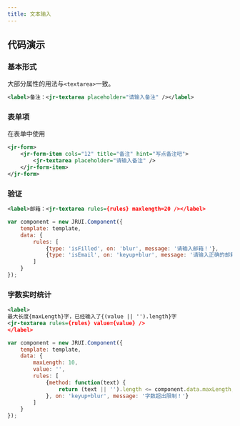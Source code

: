 ```yaml
---
title: 文本输入
---
```


## 代码演示

### 基本形式

大部分属性的用法与`<textarea>`一致。

<!-- demo_start -->
<div class="m-example"></div>

```xml
<label>备注：<jr-textarea placeholder="请输入备注" /></label>
```
<!-- demo_end -->

### 表单项

在表单中使用

<!-- demo_start -->
<div class="m-example"></div>

```xml
<jr-form>
    <jr-form-item cols="12" title="备注" hint="写点备注吧">
        <jr-textarea placeholder="请输入备注" />
    </jr-form-item>
</jr-form>
```
<!-- demo_end -->

### 验证

<!-- demo_start -->
<div class="m-example"></div>

```xml
<label>邮箱：<jr-textarea rules={rules} maxlength=20 /></label>
```

```javascript
var component = new JRUI.Component({
    template: template,
    data: {
        rules: [
            {type: 'isFilled', on: 'blur', message: '请输入邮箱！'},
            {type: 'isEmail', on: 'keyup+blur', message: '请输入正确的邮箱！'}
        ]
    }
});
```
<!-- demo_end -->

### 字数实时统计

<!-- demo_start -->
<div class="m-example"></div>

```xml
<label>
最大长度{maxLength}字，已经输入了{(value || '').length}字
<jr-textarea rules={rules} value={value} />
</label>
```

```javascript
var component = new JRUI.Component({
    template: template,
    data: {
        maxLength: 10,
        value: '',
        rules: [
            {method: function(text) {
                return (text || '').length <= component.data.maxLength;
            }, on: 'keyup+blur', message: '字数超出限制！'}
        ]
    }
});
```
<!-- demo_end -->
